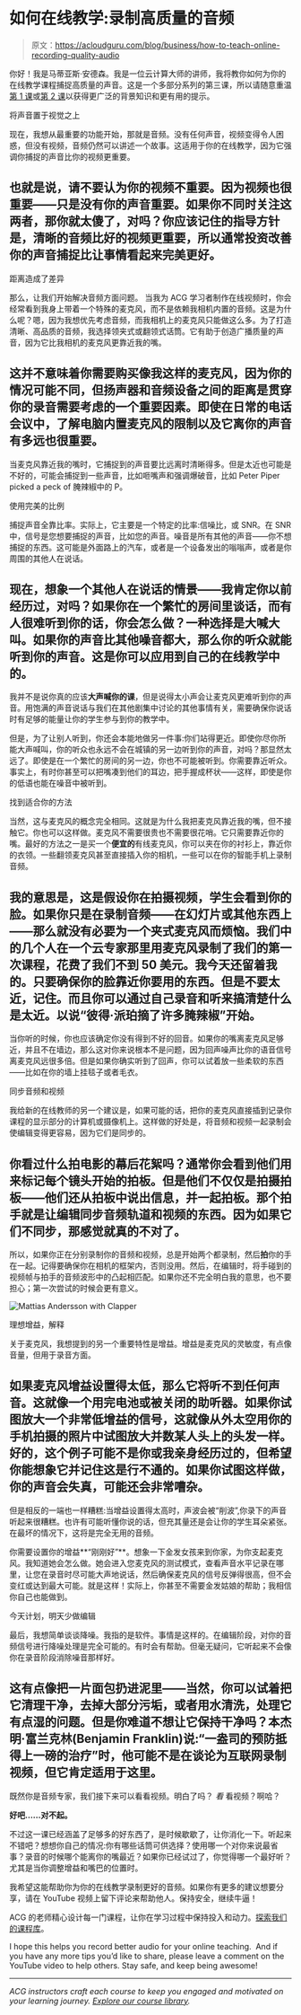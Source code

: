 # 如何在线教学:录制高质量的音频

> 原文：<https://acloudguru.com/blog/business/how-to-teach-online-recording-quality-audio>

你好！我是马蒂亚斯·安德森。我是一位云计算大师的讲师，我将教你如何为你的在线教学课程捕捉高质量的声音。这是一个多部分系列的第三课，所以请随意重温[第 1 课](https://youtu.be/ztP_QDYI7y4)或[第 2 课](https://youtu.be/NwRvEIGdRIs)以获得更广泛的背景知识和更有用的提示。

将声音置于视觉之上

现在，我想从最重要的功能开始，那就是音频。没有任何声音，视频变得令人困惑，但没有视频，音频仍然可以讲述一个故事。这适用于你的在线教学，因为它强调你捕捉的声音比你的视频更重要。

## 也就是说，请不要认为你的视频不重要。因为视频也很重要——只是没有你的声音重要。如果你不同时关注这两者，那你就太傻了，对吗？你应该记住的指导方针是，清晰的音频比好的视频更重要，所以通常投资改善你的声音捕捉比让事情看起来完美更好。

距离造成了差异

那么，让我们开始解决音频方面问题。 当我为 ACG 学习者制作在线视频时，你会经常看到我身上带着一个特殊的麦克风，而不是依赖我相机内置的音频。这是为什么呢？嗯，因为我想优先考虑音频，而我相机上的麦克风只能做这么多。为了打造清晰、高品质的音频，我选择领夹式或翻领式话筒。它有助于创造广播质量的声音，因为它比我相机的麦克风更靠近我的嘴。

## 这并不意味着你需要购买像我这样的麦克风，因为你的情况可能不同，但扬声器和音频设备之间的距离是贯穿你的录音需要考虑的一个重要因素。即使在日常的电话会议中，了解电脑内置麦克风的限制以及它离你的声音有多远也很重要。

当麦克风靠近我的嘴时，它捕捉到的声音要比远离时清晰得多。但是太近也可能是不好的，可能会捕捉到一些声音，比如咂嘴声和强调爆破音，比如 Peter Piper picked a peck of 腌辣椒中的 P。

使用完美的比例

捕捉声音全靠比率。实际上，它主要是一个特定的比率:信噪比，或 SNR。在 SNR 中，信号是您想要捕捉的声音，比如您的声音。噪音是所有其他的声音——你不想捕捉的东西。这可能是外面路上的汽车，或者是一个设备发出的嗡嗡声，或者是你周围的其他人在说话。

## 现在，想象一个其他人在说话的情景——我肯定你以前经历过，对吗？如果你在一个繁忙的房间里谈话，而有人很难听到你的话，你会怎么做？一种选择是大喊大叫。如果你的声音比其他噪音都大，那么你的听众就能听到你的声音。这是你可以应用到自己的在线教学中的。

我并不是说你真的应该**大声喊你的课**，但是说得太小声会让麦克风更难听到你的声音。用饱满的声音说话与我们在其他剧集中讨论的其他事情有关，需要确保你说话时有足够的能量让你的学生参与到你的教学中。

但是，为了让别人听到，你还会本能地做另一件事:你们站得更近。即使你尽你所能大声喊叫，你的听众也永远不会在城镇的另一边听到你的声音，对吗？那显然太远了。即使是在一个繁忙的房间的另一边，你也不可能被听到。你需要靠近听众。事实上，有时你甚至可以把嘴凑到他们的耳边，把手握成杯状——这样，即使是你的低语也能在噪音中被听到。

找到适合你的方法

当然，这与麦克风的概念完全相同。这就是为什么我把麦克风靠近我的嘴，但不接触它。你也可以这样做。麦克风不需要很贵也不需要很花哨。它只需要靠近你的嘴。最好的方法之一是买一个**便宜的**有线麦克风，你可以夹在你的衬衫上，靠近你的衣领。一些翻领麦克风甚至直接插入你的相机，一些可以在你的智能手机上录制音频。

## 我的意思是，这是假设你在拍摄视频，学生会看到你的脸。如果你只是在录制音频——在幻灯片或其他东西上——那么就没有必要为一个夹式麦克风而烦恼。我们中的几个人在一个云专家那里用麦克风录制了我们的第一次课程，花费了我们不到 50 美元。我今天还留着我的。只要确保你的脸靠近你要用的东西。但是不要太近，记住。而且你可以通过自己录音和听来搞清楚什么是**太近**。以说“彼得·派珀摘了许多腌辣椒”开始。

当你听的时候，你也应该确定你没有得到不好的回音。如果你的嘴离麦克风足够近，并且不在墙边，那么这对你来说根本不是问题，因为回声噪声比你的语音信号离麦克风远很多倍。但是如果你确实听到了回声，你可以试着放一些柔软的东西——比如在你的墙上挂毯子或者毛衣。

同步音频和视频

我给新的在线教师的另一个建议是，如果可能的话，把你的麦克风直接插到记录你课程的显示部分的计算机或摄像机上。这样做的好处是，将音频和视频一起录制会使编辑变得更容易，因为它们是同步的。

## 你看过什么拍电影的幕后花絮吗？通常你会看到他们用来标记每个镜头开始的拍板。但是他们不仅仅是拍摄拍板——他们还从拍板中说出信息，并一起拍板。那个**拍手**就是让编辑同步音频轨道和视频的东西。因为如果它们不同步，那感觉就真的不对了。

所以，如果你正在分别录制你的音频和视频，总是开始两个都录制，然后**拍**你的手在一起。记得要确保你在相机的框架内，否则没用。然后，在编辑时，将手碰到的视频帧与拍手的音频波形中的凸起相匹配。如果你还不完全明白我的意思，也不要担心；第一次尝试的时候会更有意义。

![Mattias Andersson with Clapper](img/520ece96eb29dc66e567bcbc1c6304d8.png)

理想增益，解释

关于麦克风，我想提到的另一个重要特性是增益。增益是麦克风的灵敏度，有点像音量，但用于录音方面。

## **如果麦克风增益设置得太低，那么它将听不到任何声音**。这就像一个用完电池或被关闭的助听器。如果你试图放大一个非常低增益的信号，这就像从外太空用你的手机拍摄的照片中试图放大并数某人头上的头发一样。好的，这个例子可能不是你或我亲身经历过的，但希望你能想象它并记住这是行不通的。如果你试图这样做，你的声音会失真，可能还会非常嘈杂。

但是相反的一端也一样糟糕:当增益设置得太高时，声波会被“削波”,你录下的声音听起来很糟糕。也许有可能听懂你说的话，但充其量还是会让你的学生耳朵紧张。在最坏的情况下，这将是完全无用的音频。

你需要设置你的增益**“刚刚好”**。想象一下金发女孩来到你家，为你支起麦克风。我知道她会怎么做。她会进入您麦克风的测试模式，查看声音水平记录在哪里，让您在录音时尽可能大声地说话，然后确保麦克风的信号反弹得很高，但不会变红或达到最大可能。就是这样！实际上，你甚至不需要金发姑娘的帮助；我相信你自己也能做到。

今天计划，明天少做编辑

最后，我想简单谈谈降噪。我指的是软件。事情是这样的。在编辑阶段，对你的音频信号进行降噪处理是完全可能的。有时会有帮助。但毫无疑问，它听起来不会像你在录音阶段消除噪音那样好。

## 这有点像把一片面包扔进泥里——当然，你可以试着把它清理干净，去掉大部分污垢，或者用水清洗，处理它有点湿的问题。但是你难道不想让它保持干净吗？本杰明·富兰克林(Benjamin Franklin)说:“一盎司的预防抵得上一磅的治疗”时，他可能不是在谈论为互联网录制视频，但它肯定适用于这里。

既然你是音频专家，我们接下来可以看看视频。明白了吗？ *看* 看视频？啊哈？

**好吧……对不起。**

不过这一课已经涵盖了足够多的好东西了，是时候歇歇了，让你消化一下。听起来不错吧？想想你自己的情况:你有哪些话筒可供选择？使用哪一个对你来说最省事？录音的时候哪个能离你的嘴最近？如果你已经试过了，你觉得哪一个最好听？尤其是当你调整增益和嘴巴的位置时。

我希望这能帮助你为你的在线教学录制更好的音频。如果你有更多的建议想要分享，请在 YouTube 视频上留下评论来帮助他人。保持安全，继续牛逼！

ACG 的老师精心设计每一门课程，让你在学习过程中保持投入和动力。[探索我们的课程库](https://acloud.guru/courses)。

I hope this helps you record better audio for your online teaching.  And if you have any more tips you’d like to share, please leave a comment on the YouTube video to help others. Stay safe, and keep being awesome!

* * *

*ACG instructors craft each course to keep you engaged and motivated on your learning journey. [Explore our course library](https://acloud.guru/courses).*